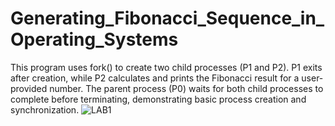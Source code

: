 # Generating_Fibonacci_Sequence_in_Operating_Systems
This program uses fork() to create two child processes (P1 and P2). P1 exits after creation, while P2 calculates and prints the Fibonacci result for a user-provided number. The parent process (P0) waits for both child processes to complete before terminating, demonstrating basic process creation and synchronization.
![LAB1](https://github.com/user-attachments/assets/1e9613f5-4e62-4a63-b3da-e2826f57ee32)
